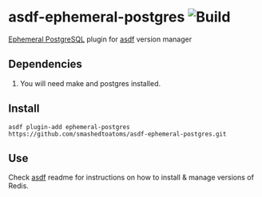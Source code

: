 # asdf-ephemeral-postgres ![Build](https://github.com/smashedtoatoms/asdf-ephemeral-postgres/workflows/Build/badge.svg?branch=master)

[Ephemeral PostgreSQL](https://github.com/eradman/ephemeralpg) plugin for [asdf](https://github.com/asdf-vm/asdf) version manager

## Dependencies
1. You will need make and postgres installed.

## Install

```
asdf plugin-add ephemeral-postgres https://github.com/smashedtoatoms/asdf-ephemeral-postgres.git
```

## Use

Check [asdf](https://github.com/asdf-vm/asdf) readme for instructions on how to install & manage versions of Redis.
